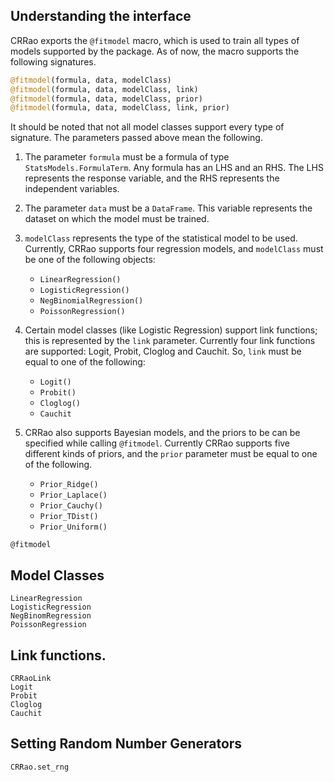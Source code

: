 ## Understanding the interface

CRRao exports the `@fitmodel` macro, which is used to train all types of models supported by the package. As of now, the macro supports the following signatures.

```julia
@fitmodel(formula, data, modelClass)
@fitmodel(formula, data, modelClass, link)
@fitmodel(formula, data, modelClass, prior)
@fitmodel(formula, data, modelClass, link, prior)
```

It should be noted that not all model classes support every type of signature. The parameters passed above mean the following.

1. The parameter `formula` must be a formula of type `StatsModels.FormulaTerm`. Any formula has an LHS and an RHS. The LHS represents the response variable, and the RHS represents the independent variables.

2. The parameter `data` must be a `DataFrame`. This variable represents the dataset on which the model must be trained.

3. `modelClass` represents the type of the statistical model to be used. Currently, CRRao supports four regression models, and `modelClass` must be one of the following objects:
    - `LinearRegression()`
    - `LogisticRegression()`
    - `NegBinomialRegression()`
    - `PoissonRegression()`

4. Certain model classes (like Logistic Regression) support link functions; this is represented by the `link` parameter. Currently four link functions are supported: Logit, Probit, Cloglog and Cauchit. So, `link` must be equal to one of the following:
    - `Logit()`
    - `Probit()`
    - `Cloglog()`
    - `Cauchit`

5. CRRao also supports Bayesian models, and the priors to be can be specified while calling `@fitmodel`. Currently CRRao supports five different kinds of priors, and the `prior` parameter must be equal to one of the following.
    - `Prior_Ridge()`
    - `Prior_Laplace()`
    - `Prior_Cauchy()`
    - `Prior_TDist()`
    - `Prior_Uniform()`

```@docs
@fitmodel
```

## Model Classes

```@docs
LinearRegression
LogisticRegression
NegBinomRegression
PoissonRegression
```

## Link functions.

```@docs
CRRaoLink
Logit
Probit
Cloglog
Cauchit
```

## Setting Random Number Generators

```@docs
CRRao.set_rng
```
